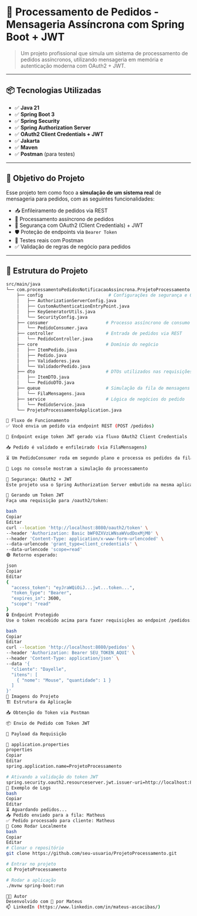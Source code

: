 # 🧾 Processamento de Pedidos - Mensageria Assíncrona com Spring Boot + JWT

> Um projeto profissional que simula um sistema de processamento de pedidos assíncronos, utilizando mensageria em memória e autenticação moderna com OAuth2 + JWT.

---

## 📦 Tecnologias Utilizadas

- ✅ **Java 21**
- ✅ **Spring Boot 3**
- ✅ **Spring Security**
- ✅ **Spring Authorization Server**
- ✅ **OAuth2 Client Credentials + JWT**
- ✅ **Jakarta**
- ✅ **Maven**
- ✅ **Postman** (para testes)

---

## 🧠 Objetivo do Projeto

Esse projeto tem como foco a **simulação de um sistema real** de mensageria para pedidos, com as seguintes funcionalidades:

- 📥 Enfileiramento de pedidos via REST
- 🧵 Processamento assíncrono de pedidos
- 🔐 Segurança com OAuth2 (Client Credentials) + JWT
- 🛡️ Proteção de endpoints via `Bearer Token`
- 🧪 Testes reais com Postman
- ✅ Validação de regras de negócio para pedidos

---

## 🧱 Estrutura do Projeto

```bash
src/main/java
└── com.processamentoPedidosNotificacaoAssincrona.ProjetoProcessamento
    ├── config                         # Configurações de segurança e OAuth2
    │   ├── AuthorizationServerConfig.java
    │   ├── CustomAuthenticationEntryPoint.java
    │   ├── KeyGeneratorUtils.java
    │   └── SecurityConfig.java
    ├── consumer                      # Processo assíncrono de consumo da fila
    │   └── PedidoConsumer.java
    ├── controller                    # Entrada de pedidos via REST
    │   └── PedidoController.java
    ├── core                          # Domínio do negócio
    │   ├── ItemPedido.java
    │   ├── Pedido.java
    │   ├── Validadores.java
    │   └── ValidadorPedido.java
    ├── dto                           # DTOs utilizados nas requisições
    │   ├── ItemDTO.java
    │   └── PedidoDTO.java
    ├── queue                         # Simulação da fila de mensagens (in memory)
    │   └── FilaMensagens.java
    ├── service                       # Lógica de negócios do pedido
    │   └── PedidoService.java
    └── ProjetoProcessamentoApplication.java

🔁 Fluxo de Funcionamento
✅ Você envia um pedido via endpoint REST (POST /pedidos)

🔐 Endpoint exige token JWT gerado via fluxo OAuth2 Client Credentials

📥 Pedido é validado e enfileirado (via FilaMensagens)

⏳ Um PedidoConsumer roda em segundo plano e processa os pedidos da fila

🧾 Logs no console mostram a simulação do processamento

🔐 Segurança: OAuth2 + JWT
Este projeto usa o Spring Authorization Server embutido na mesma aplicação.

🎫 Gerando um Token JWT
Faça uma requisição para /oauth2/token:

bash
Copiar
Editar
curl --location 'http://localhost:8080/oauth2/token' \
--header 'Authorization: Basic bWF0ZXVzLWNsaWVudDoxMjM0' \
--header 'Content-Type: application/x-www-form-urlencoded' \
--data-urlencode 'grant_type=client_credentials' \
--data-urlencode 'scope=read'
🟢 Retorno esperado:

json
Copiar
Editar
{
  "access_token": "eyJraWQiOiJ...jwt...token...",
  "token_type": "Bearer",
  "expires_in": 3600,
  "scope": "read"
}
🔒 Endpoint Protegido
Use o token recebido acima para fazer requisições ao endpoint /pedidos:

bash
Copiar
Editar
curl --location 'http://localhost:8080/pedidos' \
--header 'Authorization: Bearer SEU_TOKEN_AQUI' \
--header 'Content-Type: application/json' \
--data '{
  "cliente": "Dayelle",
  "itens": [
    { "nome": "Mouse", "quantidade": 1 }
  ]
}'
📂 Imagens do Projeto
🏗️ Estrutura da Aplicação

📤 Obtenção do Token via Postman

📦 Envio de Pedido com Token JWT

🧪 Payload da Requisição

📄 application.properties
properties
Copiar
Editar
spring.application.name=ProjetoProcessamento

# Ativando a validação do token JWT
spring.security.oauth2.resourceserver.jwt.issuer-uri=http://localhost:8080
🧪 Exemplo de Logs
bash
Copiar
Editar
⏳ Aguardando pedidos...
📥 Pedido enviado para a fila: Matheus
✅ Pedido processado para cliente: Matheus
🚀 Como Rodar Localmente
bash
Copiar
Editar
# Clonar o repositório
git clone https://github.com/seu-usuario/ProjetoProcessamento.git

# Entrar no projeto
cd ProjetoProcessamento

# Rodar a aplicação
./mvnw spring-boot:run

👨‍💻 Autor
Desenvolvido com 💙 por Mateus
📫 LinkedIn (https://www.linkedin.com/in/mateus-ascacibas/)
